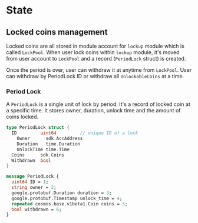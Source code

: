 <!--
order: 2
-->

# State

## Locked coins management

Locked coins are all stored in module account for `lockup` module which is called `LockPool`.
When user lock coins within `lockup` module, it's moved from user account to `LockPool` and a record (`PeriodLock` struct) is created.

Once the period is over, user can withdraw it at anytime from `LockPool`.
User can withdraw by PeriodLock ID or withdraw all `UnlockableCoins` at a time.

### Period Lock

A `PeriodLock` is a single unit of lock by period. It's a record of locked coin at a specific time.
It stores owner, duration, unlock time and the amount of coins locked.

```go
type PeriodLock struct {
  ID         uint64         // unique ID of a lock
	Owner      sdk.AccAddress
	Duration   time.Duration
	UnlockTime time.Time
  Coins      sdk.Coins
  Withdrawn  bool
}
```

```protobuf
message PeriodLock {
  uint64 ID = 1;
  string owner = 2;
  google.protobuf.Duration duration = 3;
  google.protobuf.Timestamp unlock_time = 4;
  repeated cosmos.base.v1beta1.Coin coins = 5;
  bool withdrawn = 6;
}
```